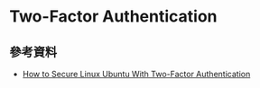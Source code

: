 # Two-Factor Authentication


## 參考資料
* [How to Secure Linux Ubuntu With Two-Factor Authentication](https://www.makeuseof.com/tag/secure-linux-ubuntu-two-factor-authentication/)
